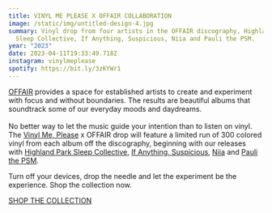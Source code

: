 ```yaml
---
title: VINYL ME PLEASE X OFFAIR COLLABORATION
image: /static/img/untitled-design-4.jpg
summary: Vinyl drop from four artists in the OFFAIR discography, Highland Park
  Sleep Collective, If Anything, Suspicious, Niia and Pauli the PSM.
year: "2023"
date: 2023-04-11T19:33:49.718Z
instagram: vinylmeplease
spotify: https://bit.ly/3zKYWr1
---
```

[OFFAIR](OFFAIR.CO) provides a space for established artists to create and experiment with focus and without boundaries. The results are beautiful albums that soundtrack some of our everyday moods and daydreams.\
\
No better way to let the music guide your intention than to listen on vinyl. The [Vinyl Me, Please](http://vinylmeplease.com/) x OFFAIR drop will feature a limited run of 300 colored vinyl from each album off the discography, beginning with our releases with [Highland Park Sleep Collective](https://bit.ly/43lK8Ng), [If Anything, Suspicious](https://bit.ly/3o5R6G9), [Niia](https://bit.ly/3o2UaTc) and [Pauli the PSM](https://bit.ly/3zNhCGy).

Turn off your devices, drop the needle and let the experiment be the experience. Shop the collection now.

[SHOP THE COLLECTION](https://bit.ly/3zKYWr1)
